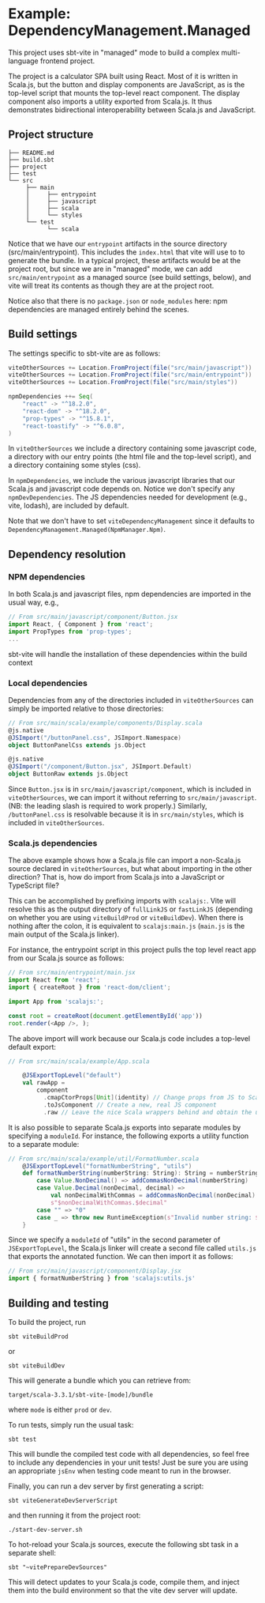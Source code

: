 # Example: DependencyManagement.Managed

This project uses sbt-vite in "managed" mode to build a complex multi-language 
frontend project.

The project is a calculator SPA built using React. Most of it is written in Scala.js,
but the button and display components are JavaScript, as is the top-level script that
mounts the top-level react component. The display component also imports a utility
exported from Scala.js. It thus demonstrates bidirectional interoperability between
Scala.js and JavaScript.

## Project structure

```
├── README.md
├── build.sbt
├── project
├── test
└── src
     ├── main
     │     ├── entrypoint
     │     ├── javascript
     │     ├── scala
     │     └── styles
     └── test
           └── scala
```

Notice that we have our `entrypoint` artifacts in the source directory
(src/main/entrypoint). This includes the `index.html` that vite will use to 
to generate the bundle. In a typical project, these artifacts would be at the 
project root, but since we are in "managed" mode, we can add 
`src/main/entrypoint` as a managed source (see build settings, below), and 
vite will treat its contents as though they are at the project root.

Notice also that there is no `package.json` or `node_modules` here: npm 
dependencies are managed entirely behind the scenes.

## Build settings

The settings specific to sbt-vite are as follows:

```sbt
viteOtherSources += Location.FromProject(file("src/main/javascript"))
viteOtherSources += Location.FromProject(file("src/main/entrypoint"))
viteOtherSources += Location.FromProject(file("src/main/styles"))

npmDependencies ++= Seq(
	"react" -> "^18.2.0",
	"react-dom" -> "^18.2.0",
	"prop-types" -> "^15.8.1",
	"react-toastify" -> "^6.0.8",
)
```

In `viteOtherSources` we include a directory containing some javascript code,
a directory with our entry points (the html file and the top-level script), and a 
directory containing some styles (css).

In `npmDependencies`, we include the various javascript libraries that our Scala.js 
and javascript code depends on. Notice we don't specify any `npmDevDependencies`. 
The JS dependencies needed for development (e.g., vite, lodash), are included by default.

Note that we don't have to set `viteDependencyManagement` since it defaults to 
`DependencyManagement.Managed(NpmManager.Npm)`.

## Dependency resolution

### NPM dependencies

In both Scala.js and javascript files, npm dependencies are imported in the 
usual way, e.g.,

```javascript
// From src/main/javascript/component/Button.jsx
import React, { Component } from 'react';
import PropTypes from 'prop-types';
...
```

sbt-vite will handle the installation of these dependencies within the build context

### Local dependencies

Dependencies from any of the directories included in `viteOtherSources` can simply be 
imported relative to those directories:

```scala
// From src/main/scala/example/components/Display.scala
@js.native
@JSImport("/buttonPanel.css", JSImport.Namespace)
object ButtonPanelCss extends js.Object

@js.native
@JSImport("/component/Button.jsx", JSImport.Default)
object ButtonRaw extends js.Object
```

Since `Button.jsx` is in `src/main/javascript/component`, which is included in
`viteOtherSources`, we can import it without referring to `src/main/javascript`.
(NB: the leading slash is required to work properly.) Similarly, `/buttonPanel.css` 
is resolvable because it is in `src/main/styles`, which is included in 
`viteOtherSources`.

### Scala.js dependencies

The above example shows how a Scala.js file can import a non-Scala.js source 
declared in `viteOtherSources`, but what about importing in the other direction?
That is, how do import from Scala.js into a JavaScript or TypeScript file? 

This can be accomplished by prefixing imports with `scalajs:`. Vite will resolve this 
as the output directory of `fullLinkJS` or `fastLinkJS` (depending on whether you are 
using `viteBuildProd` or `viteBuildDev`). When there is nothing after the colon, it 
is equivalent to `scalajs:main.js` (`main.js` is the main output of the Scala.js linker).

For instance, the entrypoint script in this project pulls the top level react app from 
our Scala.js source as follows:

```javascript
// From src/main/entrypoint/main.jsx
import React from 'react';
import { createRoot } from 'react-dom/client';

import App from 'scalajs:';

const root = createRoot(document.getElementById('app'))
root.render(<App />, );
```

The above import will work because our Scala.js code includes a top-level default 
export:

```scala
// From src/main/scala/example/App.scala

	@JSExportTopLevel("default")
	val rawApp =
		component
		  .cmapCtorProps[Unit](identity) // Change props from JS to Scala
		  .toJsComponent // Create a new, real JS component
		  .raw // Leave the nice Scala wrappers behind and obtain the underlying JS value
```

It is also possible to separate Scala.js exports into separate modules by specifying a
`moduleId`. For instance, the following exports a utility function to a separate module:

```scala
// From src/main/scala/example/util/FormatNumber.scala
	@JSExportTopLevel("formatNumberString", "utils")
	def formatNumberString(numberString: String): String = numberString match {
		case Value.NonDecimal() => addCommasNonDecimal(numberString)
		case Value.Decimal(nonDecimal, decimal) =>
			val nonDecimalWithCommas = addCommasNonDecimal(nonDecimal)
			s"$nonDecimalWithCommas.$decimal"
		case "" => "0"
		case _ => throw new RuntimeException(s"Invalid number string: $numberString")
	}
```

Since we specify a `moduleId` of "utils" in the second parameter of
`JSExportTopLevel`, the Scala.js linker will create a second file called `utils.js` 
that exports the annotated function. We can then import it as follows:

```javascript
// From src/main/javascript/component/Display.jsx
import { formatNumberString } from 'scalajs:utils.js'
```

## Building and testing

To build the project, run

```shell
sbt viteBuildProd
```

or

```shell
sbt viteBuildDev
```

This will generate a bundle which you can retrieve from:

```shell
target/scala-3.3.1/sbt-vite-[mode]/bundle
```

where `mode` is either `prod` or `dev`.

To run tests, simply run the usual task:

```shell
sbt test
```

This will bundle the compiled test code with all dependencies, so feel free to
include any dependencies in your unit tests! Just be sure you are using an 
appropriate `jsEnv` when testing code meant to run in the browser.

Finally, you can run a dev server by first generating a script:

```shell
sbt viteGenerateDevServerScript
```

and then running it from the project root:

```shell
./start-dev-server.sh
```

To hot-reload your Scala.js sources, execute the following sbt task in a separate
shell:

```shell
sbt "~vitePrepareDevSources"
```

This will detect updates to your Scala.js code, compile them, and inject them into the 
build environment so that the vite dev server will update.
